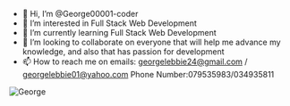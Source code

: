 - 👋 Hi, I’m @George00001-coder
- 👀 I’m interested in Full Stack Web Development
- 🌱 I’m currently learning Full Stack Web Development
- 💞️ I’m looking to collaborate on everyone that will help me advance my knowledge, and also that has passion for development
- 📫 How to reach me on emails: georgelebbie24@gmail.com / georgelebbie01@yahoo.com  Phone Number:079535983/034935811

<!---
George00001-coder/George00001-coder is a ✨ special ✨ repository because its `README.md` (this file) appears on your GitHub profile.
You can click the Preview link to take a look at your changes.
--->
![George](https://user-images.githubusercontent.com/69447845/165939764-189bf535-e45d-4ec2-b615-2d692f2abfab.jpg)
